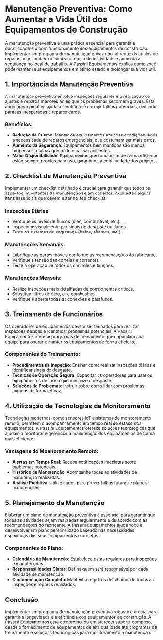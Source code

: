 # Manutenção Preventiva: Como Aumentar a Vida Útil dos Equipamentos de Construção

A manutenção preventiva é uma prática essencial para garantir a durabilidade e o bom funcionamento dos equipamentos de construção. Implementar um programa de manutenção eficaz não só reduz os custos de reparos, mas também minimiza o tempo de inatividade e aumenta a segurança no local de trabalho. A Passini Equipamentos explica como você pode manter seus equipamentos em ótimo estado e prolongar sua vida útil.

## 1. Importância da Manutenção Preventiva

A manutenção preventiva envolve inspeções regulares e a realização de ajustes e reparos menores antes que os problemas se tornem graves. Esta abordagem proativa ajuda a identificar e corrigir falhas potenciais, evitando paradas inesperadas e reparos caros.

### Benefícios:

- **Redução de Custos**: Manter os equipamentos em boas condições reduz a necessidade de reparos emergenciais, que costumam ser mais caros.
- **Aumento da Segurança**: Equipamentos bem mantidos são menos propensos a falhas que podem causar acidentes.
- **Maior Disponibilidade**: Equipamentos que funcionam de forma eficiente estão sempre prontos para uso, garantindo a continuidade dos projetos.

## 2. Checklist de Manutenção Preventiva

Implementar um checklist detalhado é crucial para garantir que todos os aspectos importantes da manutenção sejam cobertos. Aqui estão alguns itens essenciais que devem estar no seu checklist:

### Inspeções Diárias:

- Verifique os níveis de fluidos (óleo, combustível, etc.).
- Inspecione visualmente por sinais de desgaste ou danos.
- Teste os sistemas de segurança (freios, alarmes, etc.).

### Manutenções Semanais:

- Lubrifique as partes móveis conforme as recomendações do fabricante.
- Verifique a tensão das correias e correntes.
- Teste a operação de todos os controles e funções.

### Manutenções Mensais:

- Realize inspeções mais detalhadas de componentes críticos.
- Substitua filtros de óleo, ar e combustível.
- Verifique e aperte todas as conexões e parafusos.

## 3. Treinamento de Funcionários

Os operadores de equipamentos devem ser treinados para realizar inspeções básicas e identificar problemas potenciais. A Passini Equipamentos oferece programas de treinamento que capacitam sua equipe para operar e manter os equipamentos de forma eficiente.

### Componentes do Treinamento:

- **Procedimentos de Inspeção**: Ensinar como realizar inspeções diárias e identificar sinais de desgaste.
- **Técnicas de Operação Segura**: Capacitar os operadores para usar os equipamentos de forma que minimize o desgaste.
- **Soluções de Problemas**: Instruir sobre como lidar com problemas comuns de forma eficaz.

## 4. Utilização de Tecnologias de Monitoramento

Tecnologias modernas, como sensores IoT e sistemas de monitoramento remoto, permitem o acompanhamento em tempo real do estado dos equipamentos. A Passini Equipamentos oferece soluções tecnológicas que ajudam a monitorar e gerenciar a manutenção dos equipamentos de forma mais eficiente.

### Vantagens do Monitoramento Remoto:

- **Alertas em Tempo Real**: Receba notificações imediatas sobre problemas potenciais.
- **Histórico de Manutenção**: Acompanhe todas as atividades de manutenção realizadas.
- **Análise Preditiva**: Utilize dados para prever falhas futuras e planejar manutenções.

## 5. Planejamento de Manutenção

Elaborar um plano de manutenção preventiva é essencial para garantir que todas as atividades sejam realizadas regularmente e de acordo com as recomendações do fabricante. A Passini Equipamentos ajuda você a desenvolver um plano personalizado baseado nas necessidades específicas dos seus equipamentos e projetos.

### Componentes do Plano:

- **Calendário de Manutenção**: Estabeleça datas regulares para inspeções e manutenções.
- **Responsabilidades Claras**: Defina quem será responsável por cada atividade de manutenção.
- **Documentação Completa**: Mantenha registros detalhados de todas as inspeções e reparos realizados.

## Conclusão

Implementar um programa de manutenção preventiva robusto é crucial para garantir a longevidade e a eficiência dos equipamentos de construção. A Passini Equipamentos está comprometida em oferecer suporte completo, desde o fornecimento de equipamentos de alta qualidade até programas de treinamento e soluções tecnológicas para monitoramento e manutenção.
